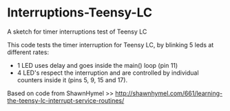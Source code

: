 # Interruptions-Teensy-LC
A sketch for timer interruptions test of Teensy LC 

This code tests the timer interruption for Teensy LC, by blinking 5 leds at different rates:
- 1 LED uses delay and goes inside the main() loop (pin 11)
- 4 LED's respect the interruption and are controlled by individual counters inside it (pins 5, 9, 15 and 17).  

Based on code from ShawnHymel >> http://shawnhymel.com/661/learning-the-teensy-lc-interrupt-service-routines/
